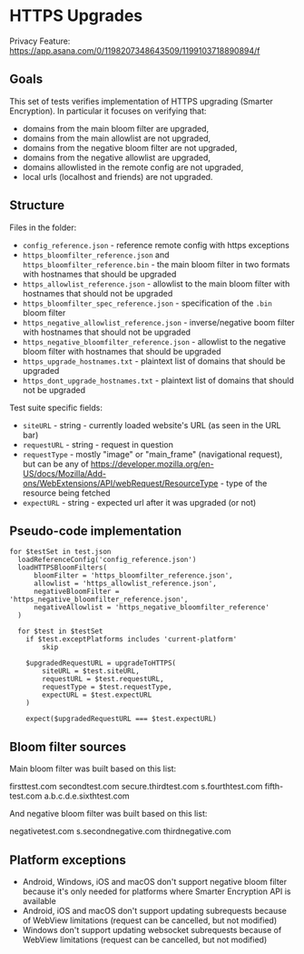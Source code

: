 # HTTPS Upgrades

Privacy Feature: https://app.asana.com/0/1198207348643509/1199103718890894/f

## Goals

This set of tests verifies implementation of HTTPS upgrading (Smarter Encryption). In particular it focuses on verifying that:

- domains from the main bloom filter are upgraded,
- domains from the main allowlist are not upgraded,
- domains from the negative bloom filter are not upgraded,
- domains from the negative allowlist are upgraded,
- domains allowlisted in the remote config are not upgraded,
- local urls (localhost and friends) are not upgraded.

## Structure

Files in the folder:
- `config_reference.json` - reference remote config with https exceptions
- `https_bloomfilter_reference.json` and `https_bloomfilter_reference.bin` - the main bloom filter in two formats with hostnames that should be upgraded
- `https_allowlist_reference.json` - allowlist to the main bloom filter with hostnames that should not be upgraded
- `https_bloomfilter_spec_reference.json` - specification of the `.bin` bloom filter
- `https_negative_allowlist_reference.json` - inverse/negative boom filter with hostnames that should not be upgraded
- `https_negative_bloomfilter_reference.json` - allowlist to the negative bloom filter with hostnames that should be upgraded
 - `https_upgrade_hostnames.txt` - plaintext list of domains that should be upgraded
 - `https_dont_upgrade_hostnames.txt` - plaintext list of domains that should not be upgraded

Test suite specific fields:

- `siteURL` - string - currently loaded website's URL (as seen in the URL bar)
- `requestURL` - string - request in question
- `requestType` - mostly "image" or "main_frame" (navigational request), but can be any of https://developer.mozilla.org/en-US/docs/Mozilla/Add-ons/WebExtensions/API/webRequest/ResourceType - type of the resource being fetched
- `expectURL` - string - expected url after it was upgraded (or not)

## Pseudo-code implementation

```
for $testSet in test.json
  loadReferenceConfig('config_reference.json')
  loadHTTPSBloomFilters(
      bloomFilter = 'https_bloomfilter_reference.json',
      allowlist = 'https_allowlist_reference.json',
      negativeBloomFilter = 'https_negative_bloomfilter_reference.json',
      negativeAllowlist = 'https_negative_bloomfilter_reference'
  )

  for $test in $testSet
    if $test.exceptPlatforms includes 'current-platform'
        skip

    $upgradedRequestURL = upgradeToHTTPS(
        siteURL = $test.siteURL,
        requestURL = $test.requestURL,
        requestType = $test.requestType,
        expectURL = $test.expectURL
    )

    expect($upgradedRequestURL === $test.expectURL)
```

## Bloom filter sources

Main bloom filter was built based on this list:

firsttest.com
secondtest.com
secure.thirdtest.com
s.fourthtest.com
fifth-test.com
a.b.c.d.e.sixthtest.com

And negative bloom filter was built based on this list:

negativetest.com
s.secondnegative.com
thirdnegative.com

## Platform exceptions

- Android, Windows, iOS and macOS don't support negative bloom filter because it's only needed for platforms where Smarter Encryption API is available
- Android, iOS and macOS don't support updating subrequests because of WebView limitations (request can be cancelled, but not modified)
- Windows don't support updating websocket subrequests because of WebView limitations (request can be cancelled, but not modified)
